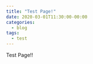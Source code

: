 ```yaml
---
title: "Test Page!"
date: 2020-03-01T11:30:00-00:00
categories:
  - blog
tags:
  - test
---
```


Test Page!!
